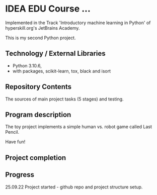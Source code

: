 # IDEA EDU Course ...

Implemented in the Track 'Introductory machine learning in Python' of hyperskill.org's JetBrains Academy.

This is my second Python project.

## Technology / External Libraries

- Python 3.10.6,
- with packages, scikit-learn, tox, black and isort

## Repository Contents

The sources of main project tasks (5 stages) and testing.

## Program description

The toy project implements a simple human vs. robot game called Last Pencil.

Have fun!

## Project completion

[//]: # (Project was completed on dd.mm.22.)

## Progress

25.09.22 Project started - github repo and project structure setup.
